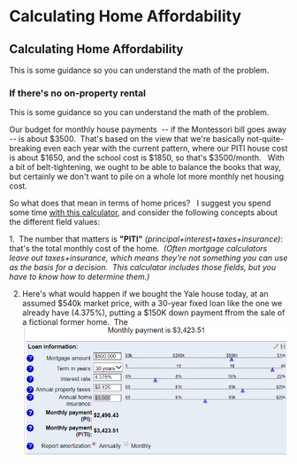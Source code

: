 # Calculating Home Affordability


## Calculating Home Affordability

This is some guidance so you can understand the math of the problem.

### If there's no on-property rental

This is some guidance so you can understand the math of the problem.

Our budget for monthly house payments  -- if the Montessori bill goes away -- is about $3500.  That's based on the view that we're basically not-quite-breaking even each year with the current pattern, where our PITI house cost is about $1650, and the school cost is $1850, so that's $3500/month.   With a bit of belt-tightening, we ought to be able to balance the books that way, but certainly we don't want to pile on a whole lot more monthly net housing cost.

So what does that mean in terms of home prices?   I suggest you spend some time [with this calculator](https://www.bankrate.com/calculators/mortgages/mortgage-payment-calculator.aspx), and consider the following concepts about the different field values:

1.  The number that matters is **"PITI"** *(principal+interest+taxes+insurance)*: that's the total monthly cost of the home.  *(Often mortgage calculators leave out taxes+insurance, which means they're not something you can use as the basis for a decision.  This calculator includes those fields, but you have to know how to determine them.)*

2. Here's what would happen if we bought the Yale house today, at an assumed $540k market price, with a 30-year fixed loan like the one we already have (4.375%), putting a $150K down payment ffrom the sale of a fictional former home.  The 
![](650k-4.375pct-fixed.png)

